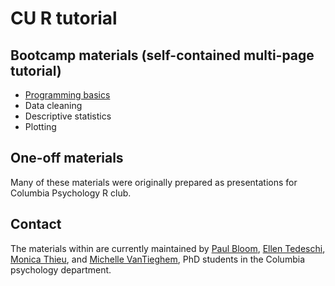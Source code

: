 # CU R tutorial

## Bootcamp materials (self-contained multi-page tutorial)

* [Programming basics](programming/programming-basics.html)
* Data cleaning
* Descriptive statistics
* Plotting

## One-off materials

Many of these materials were originally prepared as presentations for Columbia Psychology R club.

## Contact

The materials within are currently maintained by [Paul Bloom](https://github.com/pab2163), [Ellen Tedeschi](https://github.com/etedeschi), [Monica Thieu](https://github.com/monicathieu), and [Michelle VanTieghem](https://github.com/mvantieghem), PhD students in the Columbia psychology department. 
